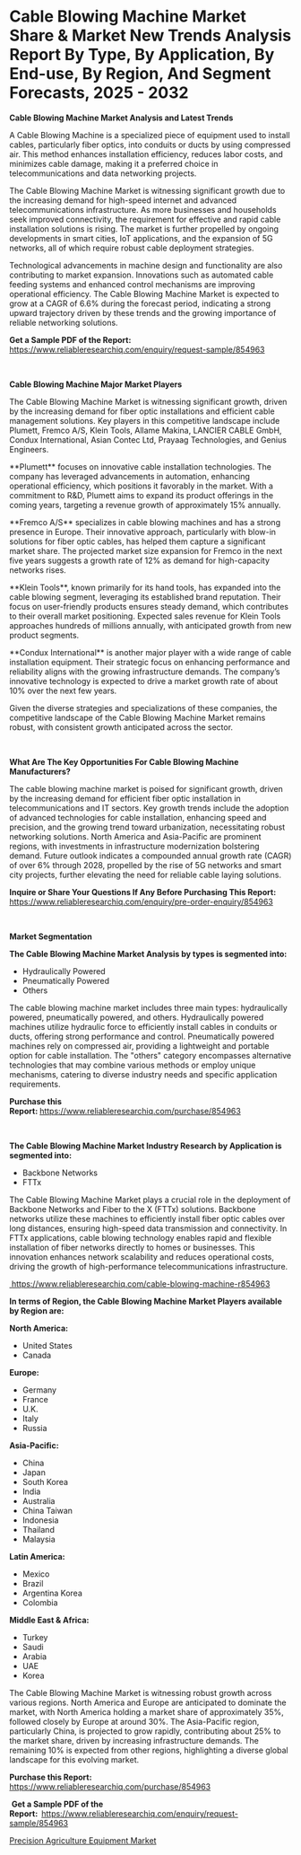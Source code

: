 <p><h1>Cable Blowing Machine Market Share & Market New Trends Analysis Report By Type, By Application, By End-use, By Region, And Segment Forecasts, 2025 - 2032</h1></p><p><strong>Cable Blowing Machine Market Analysis and Latest Trends</strong></p>
<p><p>A Cable Blowing Machine is a specialized piece of equipment used to install cables, particularly fiber optics, into conduits or ducts by using compressed air. This method enhances installation efficiency, reduces labor costs, and minimizes cable damage, making it a preferred choice in telecommunications and data networking projects.</p><p>The Cable Blowing Machine Market is witnessing significant growth due to the increasing demand for high-speed internet and advanced telecommunications infrastructure. As more businesses and households seek improved connectivity, the requirement for effective and rapid cable installation solutions is rising. The market is further propelled by ongoing developments in smart cities, IoT applications, and the expansion of 5G networks, all of which require robust cable deployment strategies.</p><p>Technological advancements in machine design and functionality are also contributing to market expansion. Innovations such as automated cable feeding systems and enhanced control mechanisms are improving operational efficiency. The Cable Blowing Machine Market is expected to grow at a CAGR of 6.6% during the forecast period, indicating a strong upward trajectory driven by these trends and the growing importance of reliable networking solutions.</p></p>
<p><strong>Get a Sample PDF of the Report:&nbsp;</strong> <a href="https://www.reliableresearchiq.com/enquiry/request-sample/854963?utm_campaign=3058&utm_medium=2&utm_source=Github&utm_content=ia&utm_term=08042025&utm_id=cable-blowing-machine">https://www.reliableresearchiq.com/enquiry/request-sample/854963</a></p>
<p>&nbsp;</p>
<p><strong>Cable Blowing Machine Major Market Players</strong></p>
<p><p>The Cable Blowing Machine Market is witnessing significant growth, driven by the increasing demand for fiber optic installations and efficient cable management solutions. Key players in this competitive landscape include Plumett, Fremco A/S, Klein Tools, Allame Makina, LANCIER CABLE GmbH, Condux International, Asian Contec Ltd, Prayaag Technologies, and Genius Engineers.</p><p>**Plumett** focuses on innovative cable installation technologies. The company has leveraged advancements in automation, enhancing operational efficiency, which positions it favorably in the market. With a commitment to R&D, Plumett aims to expand its product offerings in the coming years, targeting a revenue growth of approximately 15% annually.</p><p>**Fremco A/S** specializes in cable blowing machines and has a strong presence in Europe. Their innovative approach, particularly with blow-in solutions for fiber optic cables, has helped them capture a significant market share. The projected market size expansion for Fremco in the next five years suggests a growth rate of 12% as demand for high-capacity networks rises.</p><p>**Klein Tools**, known primarily for its hand tools, has expanded into the cable blowing segment, leveraging its established brand reputation. Their focus on user-friendly products ensures steady demand, which contributes to their overall market positioning. Expected sales revenue for Klein Tools approaches hundreds of millions annually, with anticipated growth from new product segments.</p><p>**Condux International** is another major player with a wide range of cable installation equipment. Their strategic focus on enhancing performance and reliability aligns with the growing infrastructure demands. The company’s innovative technology is expected to drive a market growth rate of about 10% over the next few years.</p><p>Given the diverse strategies and specializations of these companies, the competitive landscape of the Cable Blowing Machine Market remains robust, with consistent growth anticipated across the sector.</p></p>
<p>&nbsp;</p>
<p><strong>What Are The Key Opportunities For Cable Blowing Machine Manufacturers?</strong></p>
<p><p>The cable blowing machine market is poised for significant growth, driven by the increasing demand for efficient fiber optic installation in telecommunications and IT sectors. Key growth trends include the adoption of advanced technologies for cable installation, enhancing speed and precision, and the growing trend toward urbanization, necessitating robust networking solutions. North America and Asia-Pacific are prominent regions, with investments in infrastructure modernization bolstering demand. Future outlook indicates a compounded annual growth rate (CAGR) of over 6% through 2028, propelled by the rise of 5G networks and smart city projects, further elevating the need for reliable cable laying solutions.</p></p>
<p><strong>Inquire or Share Your Questions If Any Before Purchasing This Report:</strong> <a href="https://www.reliableresearchiq.com/enquiry/pre-order-enquiry/854963?utm_campaign=3058&utm_medium=2&utm_source=Github&utm_content=ia&utm_term=08042025&utm_id=cable-blowing-machine">https://www.reliableresearchiq.com/enquiry/pre-order-enquiry/854963</a></p>
<p>&nbsp;</p>
<p><strong>Market Segmentation</strong></p>
<p><strong>The Cable Blowing Machine Market Analysis by types is segmented into:</strong></p>
<p><ul><li>Hydraulically Powered</li><li>Pneumatically Powered</li><li>Others</li></ul></p>
<p><p>The cable blowing machine market includes three main types: hydraulically powered, pneumatically powered, and others. Hydraulically powered machines utilize hydraulic force to efficiently install cables in conduits or ducts, offering strong performance and control. Pneumatically powered machines rely on compressed air, providing a lightweight and portable option for cable installation. The "others" category encompasses alternative technologies that may combine various methods or employ unique mechanisms, catering to diverse industry needs and specific application requirements.</p></p>
<p><strong>Purchase this Report:&nbsp;</strong><a href="https://www.reliableresearchiq.com/purchase/854963?utm_campaign=3058&utm_medium=2&utm_source=Github&utm_content=ia&utm_term=08042025&utm_id=cable-blowing-machine">https://www.reliableresearchiq.com/purchase/854963</a></p>
<p>&nbsp;</p>
<p><strong>The Cable Blowing Machine Market Industry Research by Application is segmented into:</strong></p>
<p><ul><li>Backbone Networks</li><li>FTTx</li></ul></p>
<p><p>The Cable Blowing Machine Market plays a crucial role in the deployment of Backbone Networks and Fiber to the X (FTTx) solutions. Backbone networks utilize these machines to efficiently install fiber optic cables over long distances, ensuring high-speed data transmission and connectivity. In FTTx applications, cable blowing technology enables rapid and flexible installation of fiber networks directly to homes or businesses. This innovation enhances network scalability and reduces operational costs, driving the growth of high-performance telecommunications infrastructure.</p></p>
<p><a href="https://www.reliableresearchiq.com/cable-blowing-machine-r854963?utm_campaign=3058&utm_medium=2&utm_source=Github&utm_content=ia&utm_term=08042025&utm_id=cable-blowing-machine">&nbsp;https://www.reliableresearchiq.com/cable-blowing-machine-r854963</a></p>
<p><strong>In terms of Region, the Cable Blowing Machine Market Players available by Region are:</strong></p>
<p>
    <p> <strong> North America: </strong>
        <ul>
            <li>United States</li>
            <li>Canada</li>
        </ul>
        </p> 
    <p> <strong> Europe: </strong>
        <ul>
            <li>Germany</li>
            <li>France</li>
            <li>U.K.</li>
            <li>Italy</li>
            <li>Russia</li>
        </ul>
        </p> 
    <p> <strong> Asia-Pacific: </strong>
        <ul>
            <li>China</li>
            <li>Japan</li>
            <li>South Korea</li>
            <li>India</li>
            <li>Australia</li>
            <li>China Taiwan</li>
            <li>Indonesia</li>
            <li>Thailand</li>
            <li>Malaysia</li>
        </ul>
        </p> 
    <p> <strong> Latin America: </strong>
        <ul>
            <li>Mexico</li>
            <li>Brazil</li>
            <li>Argentina Korea</li>
            <li>Colombia</li>
        </ul>
        </p> 
    <p> <strong> Middle East & Africa: </strong>
        <ul>
            <li>Turkey</li>
            <li>Saudi</li>
            <li>Arabia</li>
            <li>UAE</li>
            <li>Korea</li>
        </ul>
    </p>
    </p>
<p><p>The Cable Blowing Machine Market is witnessing robust growth across various regions. North America and Europe are anticipated to dominate the market, with North America holding a market share of approximately 35%, followed closely by Europe at around 30%. The Asia-Pacific region, particularly China, is projected to grow rapidly, contributing about 25% to the market share, driven by increasing infrastructure demands. The remaining 10% is expected from other regions, highlighting a diverse global landscape for this evolving market.</p></p>
<p><strong>Purchase this Report: </strong><a href="https://www.reliableresearchiq.com/purchase/854963?utm_campaign=3058&utm_medium=2&utm_source=Github&utm_content=ia&utm_term=08042025&utm_id=cable-blowing-machine">https://www.reliableresearchiq.com/purchase/854963</a></p>
<p>&nbsp;<strong>Get a Sample PDF of the Report:&nbsp;&nbsp;</strong><a href="https://www.reliableresearchiq.com/enquiry/request-sample/854963?utm_campaign=3058&utm_medium=2&utm_source=Github&utm_content=ia&utm_term=08042025&utm_id=cable-blowing-machine">https://www.reliableresearchiq.com/enquiry/request-sample/854963</a></p>
<p><strong></strong></p>
<p><p><a href="https://github.com/cherrivacius/Market-Research-Report-List-1/blob/main/precision-agriculture-equipment-market.md?utm_campaign=3058&utm_medium=2&utm_source=Github&utm_content=ia&utm_term=08042025&utm_id=cable-blowing-machine">Precision Agriculture Equipment Market</a></p></p>